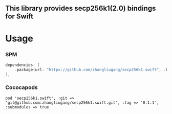## This library provides secp256k1(2.0) bindings for Swift

# Usage

### SPM
```swift
dependencies: [
    .package(url: "https://github.com/zhangliugang/secp256k1.swift", .branch("main")),
],
```

### Cococapods
```
pod 'secp256k1.swift', :git => 'git@github.com:zhangliugang/secp256k1.swift.git', :tag => '0.1.1', :submodules => true
```

